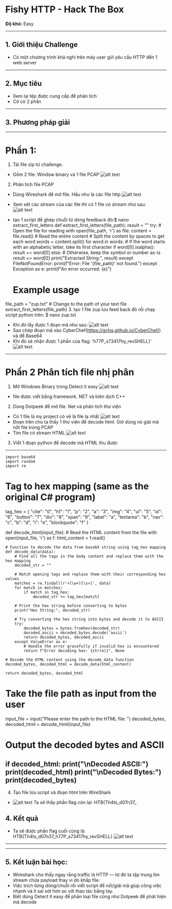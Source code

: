 # Fishy HTTP - Hack The Box  
**Độ khó:** Easy  

---

## 1. Giới thiệu Challenge  
- Có một chương trình khả nghi trên máy user gửi yêu cầu HTTP đến 1 web server 

---

## 2. Mục tiêu  
- Xem lại tệp được cung cấp để phân tích
- Cờ có 2 phần

---

## 3. Phương pháp giải  
 -----
  # Phần 1:
1. Tải file zip từ challenge.  
- Gồm 2 file: Window binary và 1 file PCAP
![alt text](image-1.png)
2. Phân tích file PCAP
 - Dùng Wireshark để mở file. Hầu như là các file http
 ![alt text ](image-2.png)
 - Xem xét các stream của các file thì có 1 file có stream như sau:
 ![alt text](image-6.png)
 - tạo 1 script để ghép chuỗi từ dòng feedback đỏ:$ nano extract_first_letters
 def extract_first_letters(file_path):
    result = ""
    try:
        # Open the file for reading
        with open(file_path, 'r') as file:
            content = file.read()  # Read the entire content
            # Split the content by spaces to get each word
            words = content.split()
            for word in words:
                # If the word starts with an alphabetic letter, take its first character
                if word[0].isalpha():
                    result += word[0]
                else:
                    # Otherwise, keep the symbol or number as-is
                    result += word[0]
        print("Extracted String:", result)
    except FileNotFoundError:
        print(f"Error: File '{file_path}' not found.")
    except Exception as e:
        print(f"An error occurred: {e}")


    # Example usage
file_path = "zup.txt"  # Change to the path of your text file
extract_first_letters(file_path)
3. tạo 1 file zup lưu feed back đỏ rồi chạy script python trên: $ nano zup.txt
- Khi đó lấy được 1 đoạn mã như sau:
![alt text](image-7.png)
- Sao chép đoạn mã vào CyberChef(https://gchq.github.io/CyberChef/) và để Base64
- Khi đó sẽ nhận được 1 phần của flag: 'h77P_s73417hy_revSHELL}'
![alt text](image-8.png)
 -----
   # Phần 2 Phân tích file nhị phân
1. Mở Windows Binary trong Detect it easy 
![alt text](image-9.png)
- file được viết bằng framework. NET và biên dịch C++
2. Dùng Dotpeek để mở file .Net  và phân tích thư viện 
- Có 1 file là my project có vẻ là file lạ nhất 
![alt text](image-10.png)
- Đoạn trên cho ta thấy 1 thư viện để decode html. Giờ dùng nó giải mã nốt file trong PCAP
- Tìm file có stream HTML
![alt text](image-11.png)
 3. Viết 1 đoạn python để decode mã HTML thu được
--------------------------------
    import base64
    import random
    import re

# Tag to hex mapping (same as the original C# program)
tag_hex = {
    "cite": "0", "h1": "1", "p": "2", "a": "3", "img": "4", "ul": "5", "ol": "6",
    "button": "7", "div": "8", "span": "9", "label": "a", "textarea": "b", "nav": "c",
    "b": "d", "i": "e", "blockquote": "f"
}

def decode_html(input_file):
    # Read the HTML content from the file
    with open(input_file, 'r') as f:
        html_content = f.read()

    # Function to decode the data from base64 string using tag_hex mapping
    def decode_data(data):
        # Find all the tags in the body content and replace them with the hex mapping
        decoded_str = ""

        # Match opening tags and replace them with their corresponding hex values
        matches = re.findall(r'<(\w+)[\s>]', data)
        for match in matches:
            if match in tag_hex:
                decoded_str += tag_hex[match]

        # Print the hex string before converting to bytes
        print("Hex String:", decoded_str)

        # Try converting the hex string into bytes and decode it to ASCII
        try:
            decoded_bytes = bytes.fromhex(decoded_str)
            decoded_ascii = decoded_bytes.decode('ascii')
            return decoded_bytes, decoded_ascii
        except ValueError as e:
            # Handle the error gracefully if invalid hex is encountered
            return f"Error decoding hex: {str(e)}", None

    # Decode the HTML content using the decode_data function
    decoded_bytes, decoded_html = decode_data(html_content)

    return decoded_bytes, decoded_html

# Take the file path as input from the user
input_file = input("Please enter the path to the HTML file: ")
decoded_bytes, decoded_html = decode_html(input_file)

# Output the decoded bytes and ASCII
if decoded_html:
    print("\nDecoded ASCII:")
    print(decoded_html)
    print("\nDecoded Bytes:")
    print(decoded_bytes)
------------------------------------------
4. Tạo file lưu script và đoạn html trên WireShark
- ![alt text](image-12.png)
Ta sẽ thấy phần flag còn lại:
 HTB{Th4ts_d07n37_
## 4. Kết quả  
   - Ta sẽ được phần flag cuối cùng là:   HTB{Th4ts_d07n37_h77P_s73417hy_revSHELL}
    ![alt text](image-13.png)
---  
---
## 5. Kết luận bài học:
- Wireshark cho thấy ngay rằng traffic là HTTP — từ đó ta tập trung tìm stream chứa payload thay vì dò khắp file.
- Việc trích từng dòng/chuỗi rồi viết script để nối/giải mã giúp công việc nhanh và ít sai sót hơn so với thao tác bằng tay.
- Biết dùng Detect it easy để phân loại file cũng như Dotpeek để phát hiện mã decode
